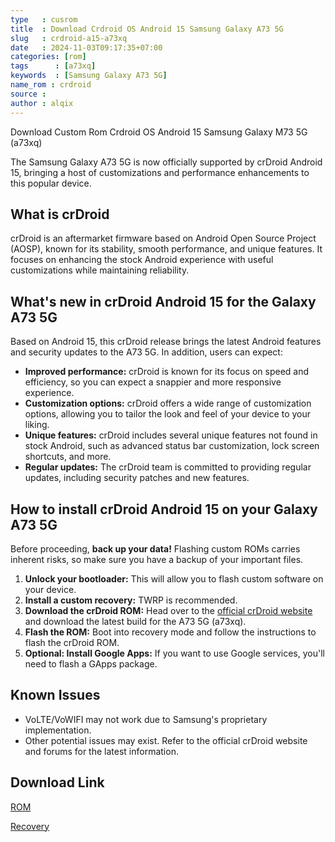 ```yaml
---
type   : cusrom
title  : Download Crdroid OS Android 15 Samsung Galaxy A73 5G
slug   : crdroid-a15-a73xq
date   : 2024-11-03T09:17:35+07:00
categories: [rom]
tags      : [a73xq]
keywords  : [Samsung Galaxy A73 5G]
name_rom : crdroid
source : 
author : alqix
---
```


Download Custom Rom Crdroid OS Android 15 Samsung Galaxy M73 5G (a73xq)

The Samsung Galaxy A73 5G is now officially supported by crDroid Android 15, bringing a host of customizations and performance enhancements to this popular device. 

## What is crDroid

crDroid is an aftermarket firmware based on Android Open Source Project (AOSP), known for its stability, smooth performance, and unique features. It focuses on enhancing the stock Android experience with useful customizations while maintaining reliability.

## What's new in crDroid Android 15 for the Galaxy A73 5G

Based on Android 15, this crDroid release brings the latest Android features and security updates to the A73 5G. In addition, users can expect:

* **Improved performance:** crDroid is known for its focus on speed and efficiency, so you can expect a snappier and more responsive experience.
* **Customization options:** crDroid offers a wide range of customization options, allowing you to tailor the look and feel of your device to your liking.
* **Unique features:** crDroid includes several unique features not found in stock Android, such as advanced status bar customization, lock screen shortcuts, and more.
* **Regular updates:** The crDroid team is committed to providing regular updates, including security patches and new features.

## How to install crDroid Android 15 on your Galaxy A73 5G

Before proceeding, **back up your data!** Flashing custom ROMs carries inherent risks, so make sure you have a backup of your important files.

1. **Unlock your bootloader:** This will allow you to flash custom software on your device.
2. **Install a custom recovery:** TWRP is recommended.
3. **Download the crDroid ROM:** Head over to the [official crDroid website](https://crdroid.net/a73xq/11) and download the latest build for the A73 5G (a73xq).
4. **Flash the ROM:** Boot into recovery mode and follow the instructions to flash the crDroid ROM.
5. **Optional: Install Google Apps:** If you want to use Google services, you'll need to flash a GApps package.

## Known Issues

* VoLTE/VoWIFI may not work due to Samsung's proprietary implementation.
* Other potential issues may exist. Refer to the official crDroid website and forums for the latest information.


## Download Link
[ROM](https://sourceforge.net/projects/crdroid/files/a73xq/11.x/)

[Recovery](https://sourceforge.net/projects/crdroid/files/a73xq/11.x/recovery/)